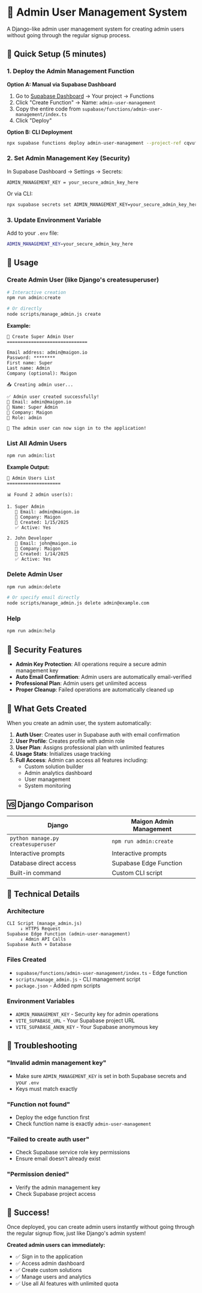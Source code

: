 # 🔧 Admin User Management System

A Django-like admin user management system for creating admin users without going through the regular signup process.

## 🚀 Quick Setup (5 minutes)

### 1. Deploy the Admin Management Function

**Option A: Manual via Supabase Dashboard**
1. Go to [Supabase Dashboard](https://supabase.com/dashboard) → Your project → Functions
2. Click "Create Function" → Name: `admin-user-management`
3. Copy the entire code from `supabase/functions/admin-user-management/index.ts`
4. Click "Deploy"

**Option B: CLI Deployment**
```bash
npx supabase functions deploy admin-user-management --project-ref cqvufndxjakdbmbjhwlx
```

### 2. Set Admin Management Key (Security)

In Supabase Dashboard → Settings → Secrets:
```
ADMIN_MANAGEMENT_KEY = your_secure_admin_key_here
```

Or via CLI:
```bash
npx supabase secrets set ADMIN_MANAGEMENT_KEY=your_secure_admin_key_here --project-ref cqvufndxjakdbmbjhwlx
```

### 3. Update Environment Variable

Add to your `.env` file:
```bash
ADMIN_MANAGEMENT_KEY=your_secure_admin_key_here
```

## 📝 Usage

### Create Admin User (like Django's createsuperuser)

```bash
# Interactive creation
npm run admin:create

# Or directly
node scripts/manage_admin.js create
```

**Example:**
```
🔧 Create Super Admin User
==============================

Email address: admin@maigon.io
Password: ********
First name: Super
Last name: Admin
Company (optional): Maigon

📤 Creating admin user...

✅ Admin user created successfully!
📧 Email: admin@maigon.io
👤 Name: Super Admin
🏢 Company: Maigon
🔐 Role: admin

🎉 The admin user can now sign in to the application!
```

### List All Admin Users

```bash
npm run admin:list
```

**Example Output:**
```
👥 Admin Users List
====================

📊 Found 2 admin user(s):

1. Super Admin
   📧 Email: admin@maigon.io
   🏢 Company: Maigon
   📅 Created: 1/15/2025
   ✅ Active: Yes

2. John Developer
   📧 Email: john@maigon.io
   🏢 Company: Maigon
   📅 Created: 1/14/2025
   ✅ Active: Yes
```

### Delete Admin User

```bash
npm run admin:delete

# Or specify email directly
node scripts/manage_admin.js delete admin@example.com
```

### Help

```bash
npm run admin:help
```

## 🔐 Security Features

- **Admin Key Protection**: All operations require a secure admin management key
- **Auto Email Confirmation**: Admin users are automatically email-verified
- **Professional Plan**: Admin users get unlimited access
- **Proper Cleanup**: Failed operations are automatically cleaned up

## 🎯 What Gets Created

When you create an admin user, the system automatically:

1. **Auth User**: Creates user in Supabase auth with email confirmation
2. **User Profile**: Creates profile with admin role
3. **User Plan**: Assigns professional plan with unlimited features
4. **Usage Stats**: Initializes usage tracking
5. **Full Access**: Admin can access all features including:
   - Custom solution builder
   - Admin analytics dashboard
   - User management
   - System monitoring

## 🆚 Django Comparison

| Django | Maigon Admin Management |
|--------|------------------------|
| `python manage.py createsuperuser` | `npm run admin:create` |
| Interactive prompts | Interactive prompts |
| Database direct access | Supabase Edge Function |
| Built-in command | Custom CLI script |

## 🔧 Technical Details

### Architecture

```
CLI Script (manage_admin.js)
     ↓ HTTPS Request
Supabase Edge Function (admin-user-management)
     ↓ Admin API Calls
Supabase Auth + Database
```

### Files Created

- `supabase/functions/admin-user-management/index.ts` - Edge function
- `scripts/manage_admin.js` - CLI management script
- `package.json` - Added npm scripts

### Environment Variables

- `ADMIN_MANAGEMENT_KEY` - Security key for admin operations
- `VITE_SUPABASE_URL` - Your Supabase project URL
- `VITE_SUPABASE_ANON_KEY` - Your Supabase anonymous key

## 🚨 Troubleshooting

### "Invalid admin management key"
- Make sure `ADMIN_MANAGEMENT_KEY` is set in both Supabase secrets and your `.env`
- Keys must match exactly

### "Function not found"
- Deploy the edge function first
- Check function name is exactly `admin-user-management`

### "Failed to create auth user"
- Check Supabase service role key permissions
- Ensure email doesn't already exist

### "Permission denied"
- Verify the admin management key
- Check Supabase project access

## 🎉 Success!

Once deployed, you can create admin users instantly without going through the regular signup flow, just like Django's admin system!

**Created admin users can immediately:**
- ✅ Sign in to the application
- ✅ Access admin dashboard
- ✅ Create custom solutions
- ✅ Manage users and analytics
- ✅ Use all AI features with unlimited quota

